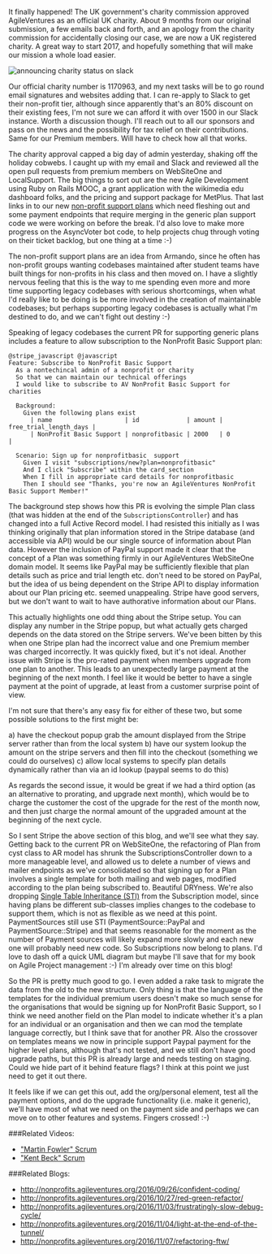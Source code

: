 It finally happened!  The UK government's charity commission approved AgileVentures as an official UK charity.  About 9 months from our original submission, a few emails back and forth, and an apology from the charity commission for accidentally closing our case, we are now a UK registered charity.  A great way to start 2017, and hopefully something that will make our mission a whole load easier.

![announcing charity status on slack](https://www.dropbox.com/s/13vldre5edvledp/Screenshot%202017-01-04%2010.10.10.png?dl=1)

Our official charity number is 1170963, and my next tasks will be to go round email signatures and websites adding that.  I can re-apply to Slack to get their non-profit tier, although since apparently that's an 80% discount on their existing fees, I'm not sure we can afford it with over 1500 in our Slack instance.  Worth a discussion though.  I'll reach out to all our sponsors and pass on the news and the possibility for tax relief on their contributions.  Same for our Premium members.  Will have to check how all that works.  

The charity approval capped a big day of admin yesterday, shaking off the holiday cobwebs.  I caught up with my email and Slack and reviewed all the open pull requests from premium members on WebSiteOne and LocalSupport.  The big things to sort out are the new Agile Development using Ruby on Rails MOOC, a grant application with the wikimedia edu dashboard folks, and the pricing and support package for MetPlus.  That last links in to our new [non-profit support plans](http://www.agileventures.org/nonprofit-basic-support) which need fleshing out and some payment endpoints that require merging in the generic plan support code we were working on before the break.  I'd also love to make more progress on the AsyncVoter bot code, to help projects chug through voting on their ticket backlog, but one thing at a time :-)

The non-profit support plans are an idea from Armando, since he often has non-profit groups wanting codebases maintained after student teams have built things for non-profits in his class and then moved on.  I have a slightly nervous feeling that this is the way to me spending even more and more time supporting legacy codebases with serious shortcomings, when what I'd really like to be doing is be more involved in the creation of maintainable codebases; but perhaps supporting legacy codebases is actually what I'm destined to do, and we can't fight out destiny :-)

Speaking of legacy codebases the current PR for supporting generic plans includes a feature to allow subscription to the NonProfit Basic Support plan:

```gherkin
@stripe_javascript @javascript
Feature: Subscribe to NonProfit Basic Support
  As a nontechincal admin of a nonprofit or charity
  So that we can maintain our technical offerings
  I would like to subscribe to AV NonProfit Basic Support for charities

  Background:
    Given the following plans exist
      | name                    | id             | amount | free_trial_length_days |
      | NonProfit Basic Support | nonprofitbasic | 2000   | 0                      |

  Scenario: Sign up for nonprofitbasic  support
    Given I visit "subscriptions/new?plan=nonprofitbasic"
    And I click "Subscribe" within the card_section
    When I fill in appropriate card details for nonprofitbasic
    Then I should see "Thanks, you're now an AgileVentures NonProfit Basic Support Member!"
```

The background step shows how this PR is evolving the simple Plan class (that was hidden at the end of the `SubscriptionsController`) and has changed into a full Active Record model.  I had resisted this initially as I was thinking originally that plan information stored in the Stripe database (and accessible via API) would be our single source of information about Plan data.  However the inclusion of PayPal support made it clear that the concept of a Plan was something firmly in our AgileVentures WebSiteOne domain model.  It seems like PayPal may be sufficiently flexible that plan details such as price and trial length etc. don't need to be stored on PayPal, but the idea of us being dependent on the Stripe API to display information about our Plan pricing etc. seemed unappealing.  Stripe have good servers, but we don't want to wait to have authorative information about our Plans.

This actually highlights one odd thing about the Stripe setup.  You can display any number in the Stripe popup, but what actually gets charged depends on the data stored on the Stripe servers.  We've been bitten by this when one Stripe plan had the incorrect value and one Premium member was charged incorrectly.  It was quickly fixed, but it's not ideal.  Another issue with Stripe is the pro-rated payment when members upgrade from one plan to another.  This leads to an unexpectedly large payment at the beginning of the next month.   I feel like it would be better to have a single payment at the point of upgrade, at least from a customer surprise point of view.    

I'm not sure that there's any easy fix for either of these two, but some possible solutions to the first might be:

a) have the checkout popup grab the amount displayed from the Stripe server rather than from the local system 
b) have our system lookup the amount on the stripe servers and then fill into the checkout (something we could do ourselves)
c) allow local systems to specify plan details dynamically rather than via an id lookup (paypal seems to do this)

As regards the second issue, it would be great if we had a third option (as an alternative to prorating, and upgrade next month), which would be to charge the customer the cost of the upgrade for the rest of the month now, and then just charge the normal amount of the upgraded amount at the beginning of the next cycle.

So I sent Stripe the above section of this blog, and we'll see what they say.  Getting back to the current PR on WebSiteOne, the refactoring of Plan from cyst class to AR model has shrunk the SubscriptionsController down to a more manageable level, and allowed us to delete a number of views and mailer endpoints as we've consolidated so that signing up for a Plan involves a single template for both mailing and web pages, modified according to the plan being subscribed to.  Beautiful DRYness.  We're also dropping [Single Table Inheritance (STI)](http://nonprofits.agileventures.org/2016/09/26/confident-coding/) from the Subscription model, since having plans be different sub-classes implies changes to the codebase to support them, which is not as flexible as we need at this point.  PaymentSources still use STI (PaymentSource::PayPal and PaymentSource::Stripe) and that seems reasonable for the moment as the number of Payment sources will likely expand more slowly and each new one will probably need new code.  So Subscriptions now belong to plans.  I'd love to dash off a quick UML diagram but maybe I'll save that for my book on Agile Project management :-)  I'm already over time on this blog!

So the PR is pretty much good to go. I even added a rake task to migrate the data from the old to the new structure.  Only thing is that the language of the templates for the individual premium users doesn't make so much sense for the organisations that would be signing up for NonProfit Basic Support, so I think we need another field on the Plan model to indicate whether it's a plan for an individual or an organisation and then we can mod the template language correctly, but I think save that for another PR.  Also the crossover on templates means we now in principle support Paypal payment for the higher level plans, although that's not tested, and we still don't have good upgrade paths, but this PR is already large and needs testing on staging.  Could we hide part of it behind feature flags?   I think at this point we just need to get it out there.

It feels like if we can get this out, add the org/personal element, test all the payment options, and do the upgrade functionality (i.e. make it generic), we'll have most of what we need on the payment side and perhaps we can move on to other features and systems.  Fingers crossed! :-)


###Related Videos:

* ["Martin Fowler" Scrum](https://www.youtube.com/watch?v=OUeZEoN_JbY)
* ["Kent Beck" Scrum](https://www.youtube.com/watch?v=n1Xn5_qBFJE)

###Related Blogs:

* http://nonprofits.agileventures.org/2016/09/26/confident-coding/
* http://nonprofits.agileventures.org/2016/10/27/red-green-refactor/
* http://nonprofits.agileventures.org/2016/11/03/frustratingly-slow-debug-cycle/
* http://nonprofits.agileventures.org/2016/11/04/light-at-the-end-of-the-tunnel/
* http://nonprofits.agileventures.org/2016/11/07/refactoring-ftw/
